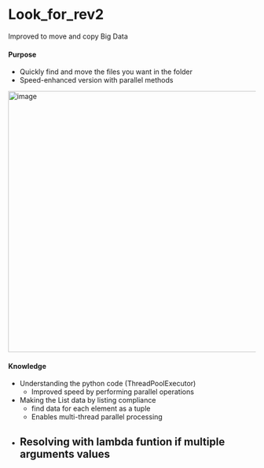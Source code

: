 # Look_for_rev2
Improved to move and copy Big Data

#### Purpose
- Quickly find and move the files you want in the folder
- Speed-enhanced version with parallel methods
<img width="531" alt="image" src="https://github.com/JeonHR/Look_for/assets/140233882/cbc30a88-55cd-4f30-9395-b85136d42f72">

#### Knowledge
- Understanding the python code (ThreadPoolExecutor)
  - Improved speed by performing parallel operations
- Making the List data by listing compliance
  - find data for each element as a tuple
  - Enables multi-thread parallel processing
- Resolving with lambda funtion if multiple arguments values
  - 

